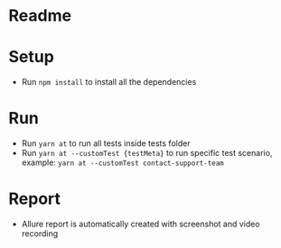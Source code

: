 # Readme

# Setup

- Run `npm install` to install all the dependencies

# Run

- Run `yarn at` to run all tests inside tests folder
- Run `yarn at --customTest {testMeta}` to run specific test scenario, example: `yarn at --customTest contact-support-team`

# Report

- Allure report is automatically created with screenshot and video recording
